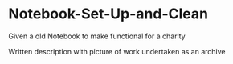 # Notebook-Set-Up-and-Clean
Given a old Notebook to make functional for a charity 

Written description with picture of work undertaken as an archive
